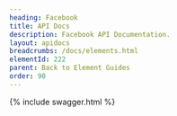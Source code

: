 ```yaml
---
heading: Facebook
title: API Docs
description: Facebook API Documentation.
layout: apidocs
breadcrumbs: /docs/elements.html
elementId: 222
parent: Back to Element Guides
order: 90
---
```


{% include swagger.html %}
